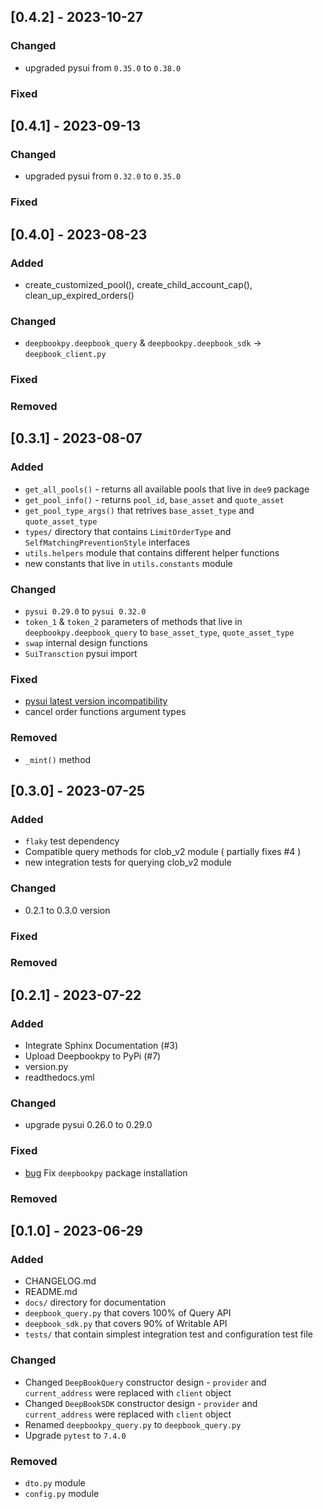 ## [0.4.2] - 2023-10-27


### Changed

- upgraded pysui from `0.35.0` to `0.38.0`

### Fixed


## [0.4.1] - 2023-09-13


### Changed

- upgraded pysui from `0.32.0` to `0.35.0`

### Fixed


## [0.4.0] - 2023-08-23

### Added

- create_customized_pool(), create_child_account_cap(), clean_up_expired_orders()


### Changed

- `deepbookpy.deepbook_query` & `deepbookpy.deepbook_sdk` -> `deepbook_client.py`

### Fixed



### Removed



## [0.3.1] - 2023-08-07

### Added

- `get_all_pools()` - returns all available pools that live in `dee9` package
- `get_pool_info()` - returns `pool_id`, `base_asset` and `quote_asset`
- `get_pool_type_args()` that retrives `base_asset_type` and `quote_asset_type`
- `types/` directory that contains `LimitOrderType` and `SelfMatchingPreventionStyle` interfaces
- `utils.helpers` module that contains different helper functions
- new constants that live in `utils.constants` module

### Changed

- `pysui 0.29.0` to `pysui 0.32.0`
- `token_1` & `token_2` parameters of methods that live in `deepbookpy.deepbook_query` to `base_asset_type`, `quote_asset_type`
- `swap` internal design functions
- `SuiTransction` pysui import

### Fixed

- [pysui latest version incompatibility](https://github.com/andreidev1/deepbookpy/issues/11)
- cancel order functions argument types


### Removed

- `_mint()` method

## [0.3.0] - 2023-07-25

### Added

- `flaky` test dependency
-  Compatible query methods for clob_v2 module ( partially fixes #4 )
-  new integration tests for querying clob_v2 module

### Changed

- 0.2.1 to 0.3.0 version

### Fixed


### Removed


## [0.2.1] - 2023-07-22

### Added

- Integrate Sphinx Documentation (#3)
- Upload Deepbookpy to PyPi (#7)
- version.py 
- readthedocs.yml

### Changed

- upgrade pysui 0.26.0 to 0.29.0

### Fixed

- [bug](https://github.com/andreidev1/deepbookpy/issues/8) Fix `deepbookpy` package installation

### Removed



## [0.1.0] - 2023-06-29

### Added

- CHANGELOG.md
- README.md
- `docs/` directory for documentation
- `deepbook_query.py` that covers 100% of Query API
- `deepbook_sdk.py` that covers 90% of Writable API
- `tests/` that contain simplest integration test and configuration test file

### Changed

- Changed `DeepBookQuery` constructor design - `provider` and `current_address` were replaced with `client` object
- Changed `DeepBookSDK` constructor design - `provider` and `current_address` were replaced with `client` object
- Renamed `deepbookpy_query.py` to `deepbook_query.py`
- Upgrade `pytest` to `7.4.0`

### Removed

- `dto.py` module
- `config.py` module